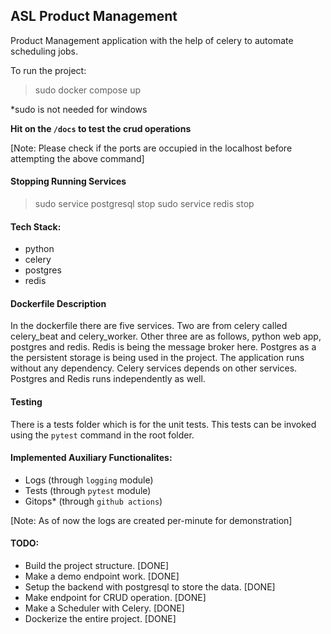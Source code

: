 ## ASL Product Management
Product Management application with the help of celery to automate scheduling jobs.

To run the project:

> sudo docker compose up

*sudo is not needed for windows

**Hit on the `/docs` to test the crud operations**

[Note: Please check if the ports are occupied in the localhost before attempting the above command]
#### Stopping Running Services
> sudo service postgresql stop
> sudo service redis stop

#### Tech Stack:
* python
* celery
* postgres
* redis

#### Dockerfile Description
In the dockerfile there are five services. Two are from celery called celery_beat and celery_worker. Other three are as follows, python web app, postgres and redis. Redis is being the message broker here. Postgres as a the persistent storage is being used in the project. 
The application runs without any dependency. Celery services depends on other services. Postgres and Redis runs independently as well.

#### Testing
There is a tests folder which is for the unit tests.
This tests can be invoked using the `pytest` command in the root folder.

#### Implemented Auxiliary Functionalites:
* Logs (through `logging` module)
* Tests (through `pytest` module)
* Gitops* (through `github actions`)

[Note: As of now the logs are created per-minute for demonstration]
#### TODO:
- Build the project structure. [DONE]
- Make a demo endpoint work. [DONE]
- Setup the backend with postgresql to store the data. [DONE]
- Make endpoint for CRUD operation. [DONE]
- Make a Scheduler with Celery. [DONE]
- Dockerize the entire project. [DONE]